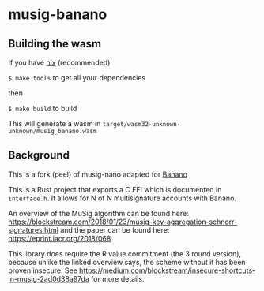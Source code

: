 # musig-banano

## Building the wasm

If you have [nix](https://nixos.org/download.html) (recommended)

`$ make tools` to get all your dependencies

then

`$ make build` to build

This will generate a wasm in `target/wasm32-unknown-unknown/musig_banano.wasm`

## Background

This is a fork (peel) of musig-nano adapted for [Banano](https://banano.cc)

This is a Rust project that exports a C FFI which is documented in `interface.h`. It allows for N of N multisignature accounts with Banano.

An overview of the MuSig algorithm can be found here: https://blockstream.com/2018/01/23/musig-key-aggregation-schnorr-signatures.html and the paper can be found here: https://eprint.iacr.org/2018/068

This library does require the R value commitment (the 3 round version), because unlike the linked overview says, the scheme without it has been proven insecure. See https://medium.com/blockstream/insecure-shortcuts-in-musig-2ad0d38a97da for more details.
